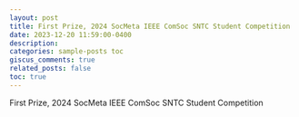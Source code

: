 ```yaml
---
layout: post
title: First Prize, 2024 SocMeta IEEE ComSoc SNTC Student Competition
date: 2023-12-20 11:59:00-0400
description: 
categories: sample-posts toc
giscus_comments: true
related_posts: false
toc: true
---
```


First Prize, 2024 SocMeta IEEE ComSoc SNTC Student Competition
